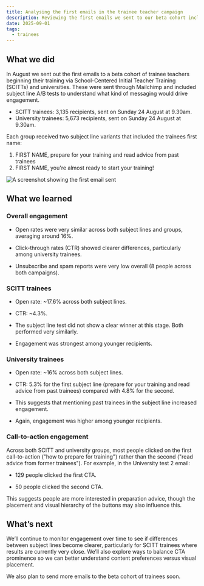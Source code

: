 ```yaml
---
title: Analysing the first emails in the trainee teacher campaign
description: Reviewing the first emails we sent to our beta cohort including trainees training with SCITTS and universities.
date: 2025-09-01
tags:
  - trainees 
---
```


## What we did

In August we sent out the first emails to a beta cohort of trainee teachers beginning their training via School-Centered Initial Teacher Training (SCITTs) and universities. These were sent through Mailchimp and included subject line A/B tests to understand what kind of messaging would drive engagement.

- SCITT trainees: 3,135 recipients, sent on Sunday 24 August at 9.30am.
- University trainees: 5,673 recipients, sent on Sunday 24 August at 9.30am.

Each group received two subject line variants that included the trainees first name:

1. FIRST NAME, prepare for your training and read advice from past trainees
2. FIRST NAME, you're almost ready to start your training!

![A screenshot showing the first email sent](firstemail.png)

## What we learned

### Overall engagement

- Open rates were very similar across both subject lines and groups, averaging around 16%.

- Click-through rates (CTR) showed clearer differences, particularly among university trainees.

- Unsubscribe and spam reports were very low overall (8 people across both campaigns).

### SCITT trainees

- Open rate: ~17.6% across both subject lines.

- CTR: ~4.3%.

- The subject line test did not show a clear winner at this stage. Both performed very similarly.

- Engagement was strongest among younger recipients.

### University trainees

- Open rate: ~16% across both subject lines.

- CTR: 5.3% for the first subject line (prepare for your training and read advice from past trainees) compared with 4.8% for the second.

- This suggests that mentioning past trainees in the subject line increased engagement.

- Again, engagement was higher among younger recipients.

### Call-to-action engagement

Across both SCITT and university groups, most people clicked on the first call-to-action ("how to prepare for training") rather than the second ("read advice from former trainees"). For example, in the University test 2 email:

- 129 people clicked the first CTA.

- 50 people clicked the second CTA.

This suggests people are more interested in preparation advice, though the placement and visual hierarchy of the buttons may also influence this.

## What’s next

We’ll continue to monitor engagement over time to see if differences between subject lines become clearer, particularly for SCITT trainees where results are currently very close. We’ll also explore ways to balance CTA prominence so we can better understand content preferences versus visual placement.

We also plan to send more emails to the beta cohort of trainees soon. 
